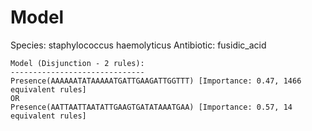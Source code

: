 
# Model

Species: staphylococcus haemolyticus
Antibiotic: fusidic_acid

```
Model (Disjunction - 2 rules):
------------------------------
Presence(AAAAAATATAAAAATGATTGAAGATTGGTTT) [Importance: 0.47, 1466 equivalent rules]
OR
Presence(AATTAATTAATATTGAAGTGATATAAATGAA) [Importance: 0.57, 14 equivalent rules]

```

